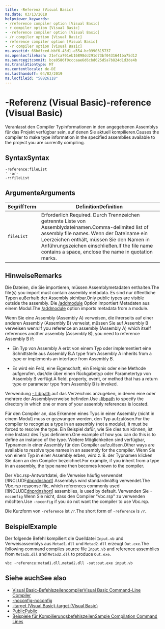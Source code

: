 ```yaml
---
title: -Referenz (Visual Basic)
ms.date: 03/13/2018
helpviewer_keywords:
- /reference compiler option [Visual Basic]
- r compiler option [Visual Basic]
- -reference compiler option [Visual Basic]
- /r compiler option [Visual Basic]
- reference compiler option [Visual Basic]
- -r compiler option [Visual Basic]
ms.assetid: 66bdfced-bbf6-43d1-a554-bc0990315737
ms.openlocfilehash: 21efca701eb16898dd291d73bf0431641ba75d12
ms.sourcegitcommit: bce0586f0cccaae6d6cbd625d5a7b824d1d3de4b
ms.translationtype: MT
ms.contentlocale: de-DE
ms.lasthandoff: 04/02/2019
ms.locfileid: "58826118"
---
```

# <a name="-reference-visual-basic"></a><span data-ttu-id="f4dc3-102">-Referenz (Visual Basic)</span><span class="sxs-lookup"><span data-stu-id="f4dc3-102">-reference (Visual Basic)</span></span>
<span data-ttu-id="f4dc3-103">Veranlasst den Compiler Typinformationen in den angegebenen Assemblys für das Projekt verfügbar sein, auf denen Sie aktuell kompilieren.</span><span class="sxs-lookup"><span data-stu-id="f4dc3-103">Causes the compiler to make type information in the specified assemblies available to the project you are currently compiling.</span></span>  
  
## <a name="syntax"></a><span data-ttu-id="f4dc3-104">Syntax</span><span class="sxs-lookup"><span data-stu-id="f4dc3-104">Syntax</span></span>  
  
```  
-reference:fileList  
' -or-  
-r:fileList  
```  
  
## <a name="arguments"></a><span data-ttu-id="f4dc3-105">Argumente</span><span class="sxs-lookup"><span data-stu-id="f4dc3-105">Arguments</span></span>  
  
|<span data-ttu-id="f4dc3-106">Begriff</span><span class="sxs-lookup"><span data-stu-id="f4dc3-106">Term</span></span>|<span data-ttu-id="f4dc3-107">Definition</span><span class="sxs-lookup"><span data-stu-id="f4dc3-107">Definition</span></span>|  
|---|---|  
|`fileList`|<span data-ttu-id="f4dc3-108">Erforderlich.</span><span class="sxs-lookup"><span data-stu-id="f4dc3-108">Required.</span></span> <span data-ttu-id="f4dc3-109">Durch Trennzeichen getrennte Liste von Assemblydateinamen.</span><span class="sxs-lookup"><span data-stu-id="f4dc3-109">Comma-delimited list of assembly file names.</span></span> <span data-ttu-id="f4dc3-110">Wenn der Dateiname ein Leerzeichen enthält, müssen Sie den Namen in Anführungszeichen einschließen.</span><span class="sxs-lookup"><span data-stu-id="f4dc3-110">If the file name contains a space, enclose the name in quotation marks.</span></span>|  
  
## <a name="remarks"></a><span data-ttu-id="f4dc3-111">Hinweise</span><span class="sxs-lookup"><span data-stu-id="f4dc3-111">Remarks</span></span>  
 <span data-ttu-id="f4dc3-112">Die Dateien, die Sie importieren, müssen Assemblymetadaten enthalten.</span><span class="sxs-lookup"><span data-stu-id="f4dc3-112">The file(s) you import must contain assembly metadata.</span></span> <span data-ttu-id="f4dc3-113">Es sind nur öffentliche Typen außerhalb der Assembly sichtbar.</span><span class="sxs-lookup"><span data-stu-id="f4dc3-113">Only public types are visible outside the assembly.</span></span> <span data-ttu-id="f4dc3-114">Die [/addmodule](../../../visual-basic/reference/command-line-compiler/addmodule.md) Option importiert Metadaten aus einem Modul.</span><span class="sxs-lookup"><span data-stu-id="f4dc3-114">The [/addmodule](../../../visual-basic/reference/command-line-compiler/addmodule.md) option imports metadata from a module.</span></span>  
  
 <span data-ttu-id="f4dc3-115">Wenn Sie eine Assembly (Assembly A) verweisen, die ihrerseits auf einer anderen Assembly (Assembly B) verweist, müssen Sie auf Assembly B verweisen wenn:</span><span class="sxs-lookup"><span data-stu-id="f4dc3-115">If you reference an assembly (Assembly A) which itself references another assembly (Assembly B), you need to reference Assembly B if:</span></span>  
  
-   <span data-ttu-id="f4dc3-116">Ein Typ von Assembly A erbt von einem Typ oder implementiert eine Schnittstelle aus Assembly B.</span><span class="sxs-lookup"><span data-stu-id="f4dc3-116">A type from Assembly A inherits from a type or implements an interface from Assembly B.</span></span>  
  
-   <span data-ttu-id="f4dc3-117">Es wird ein Feld, eine Eigenschaft, ein Ereignis oder eine Methode aufgerufen, das/die über einen Rückgabetyp oder Parametertyp von Assembly B verfügt.</span><span class="sxs-lookup"><span data-stu-id="f4dc3-117">A field, property, event, or method that has a return type or parameter type from Assembly B is invoked.</span></span>  
  
 <span data-ttu-id="f4dc3-118">Verwendung [- Libpath](../../../visual-basic/reference/command-line-compiler/libpath.md) auf das Verzeichnis anzugeben, in denen eine oder mehrere der Assemblyverweise befinden.</span><span class="sxs-lookup"><span data-stu-id="f4dc3-118">Use [-libpath](../../../visual-basic/reference/command-line-compiler/libpath.md) to specify the directory in which one or more of your assembly references is located.</span></span>  
  
 <span data-ttu-id="f4dc3-119">Für den Compiler an, das Erkennen eines Typs in einer Assembly (nicht in einem Modul) muss er gezwungen werden, den Typ aufzulösen.</span><span class="sxs-lookup"><span data-stu-id="f4dc3-119">For the compiler to recognize a type in an assembly (not a module), it must be forced to resolve the type.</span></span> <span data-ttu-id="f4dc3-120">Ein Beispiel dafür, wie Sie dies tun können, ist eine Instanz des Typs definieren.</span><span class="sxs-lookup"><span data-stu-id="f4dc3-120">One example of how you can do this is to define an instance of the type.</span></span> <span data-ttu-id="f4dc3-121">Weitere Möglichkeiten sind verfügbar, Typnamen in einer Assembly für den Compiler aufzulösen.</span><span class="sxs-lookup"><span data-stu-id="f4dc3-121">Other ways are available to resolve type names in an assembly for the compiler.</span></span> <span data-ttu-id="f4dc3-122">Wenn Sie von einem Typ in einer Assembly erben, wird z. B. der Typnamen klicken Sie dann an den Compiler bezeichnet.</span><span class="sxs-lookup"><span data-stu-id="f4dc3-122">For example, if you inherit from a type in an assembly, the type name then becomes known to the compiler.</span></span>  
  
 <span data-ttu-id="f4dc3-123">Der Vbc.rsp-Antwortdatei, die Verweise häufig verwendet [!INCLUDE[dnprdnshort](~/includes/dnprdnshort-md.md)] Assemblys wird standardmäßig verwendet.</span><span class="sxs-lookup"><span data-stu-id="f4dc3-123">The Vbc.rsp response file, which references commonly used [!INCLUDE[dnprdnshort](~/includes/dnprdnshort-md.md)] assemblies, is used by default.</span></span> <span data-ttu-id="f4dc3-124">Verwenden Sie `-noconfig` Wenn Sie nicht, dass den Compiler "vbc.rsp" zu verwenden möchten.</span><span class="sxs-lookup"><span data-stu-id="f4dc3-124">Use `-noconfig` if you do not want the compiler to use Vbc.rsp.</span></span>  
  
 <span data-ttu-id="f4dc3-125">Die Kurzform von `-reference` ist `/r`.</span><span class="sxs-lookup"><span data-stu-id="f4dc3-125">The short form of `-reference` is `/r`.</span></span>  
  
## <a name="example"></a><span data-ttu-id="f4dc3-126">Beispiel</span><span class="sxs-lookup"><span data-stu-id="f4dc3-126">Example</span></span>  
 <span data-ttu-id="f4dc3-127">Der folgende Befehl kompiliert die Quelldatei `Input.vb` und Verweisassemblys aus `Metad1.dll` und `Metad2.dll` erzeugt `Out.exe`.</span><span class="sxs-lookup"><span data-stu-id="f4dc3-127">The following command compiles source file `Input.vb` and reference assemblies from `Metad1.dll` and `Metad2.dll` to produce `Out.exe`.</span></span>  
  
```console
vbc -reference:metad1.dll,metad2.dll -out:out.exe input.vb  
```  
  
## <a name="see-also"></a><span data-ttu-id="f4dc3-128">Siehe auch</span><span class="sxs-lookup"><span data-stu-id="f4dc3-128">See also</span></span>

- [<span data-ttu-id="f4dc3-129">Visual Basic-Befehlszeilencompiler</span><span class="sxs-lookup"><span data-stu-id="f4dc3-129">Visual Basic Command-Line Compiler</span></span>](../../../visual-basic/reference/command-line-compiler/index.md)
- [<span data-ttu-id="f4dc3-130">-noconfig</span><span class="sxs-lookup"><span data-stu-id="f4dc3-130">-noconfig</span></span>](../../../visual-basic/reference/command-line-compiler/noconfig.md)
- [<span data-ttu-id="f4dc3-131">-target (Visual Basic)</span><span class="sxs-lookup"><span data-stu-id="f4dc3-131">-target (Visual Basic)</span></span>](../../../visual-basic/reference/command-line-compiler/target.md)
- [<span data-ttu-id="f4dc3-132">Public</span><span class="sxs-lookup"><span data-stu-id="f4dc3-132">Public</span></span>](../../../visual-basic/language-reference/modifiers/public.md)
- [<span data-ttu-id="f4dc3-133">Beispiele für Kompilierungsbefehlszeilen</span><span class="sxs-lookup"><span data-stu-id="f4dc3-133">Sample Compilation Command Lines</span></span>](../../../visual-basic/reference/command-line-compiler/sample-compilation-command-lines.md)
